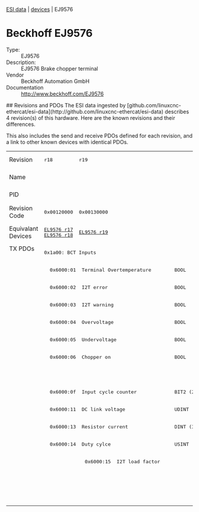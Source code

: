 <div class="nav"><a href="/esi-data">ESI data</a> | <a href="/esi-data/devices">devices</a> | EJ9576</div>

#  Beckhoff EJ9576

<dl>
  <dt>Type:</dt><dd>EJ9576</dd>
  <dt>Description:</dt><dd>EJ9576 Brake chopper terminal</dd>
  <dt>Vendor</dt><dd>Beckhoff Automation GmbH</dd>
  <dt>Documentation</dt><dd><a href="http://www.beckhoff.com/EJ9576">http://www.beckhoff.com/EJ9576</a></dd>
</dl>
## Revisions and PDOs
The ESI data ingested by [github.com/linuxcnc-ethercat/esi-data](http://github.com/linuxcnc-ethercat/esi-data) describes 4 revision(s) of this hardware.  Here are the known revisions and their differences.

This also includes the send and receive PDOs defined for each revision, and a link to other known devices with identical PDOs.

<table>
<tr >
<td class="first">Revision</td>
<td ><pre>r18</pre></td>
<td ><pre>r19</pre></td>
<td ><pre>r20</pre></td>
<td ><pre>r22</pre></td>
</tr>
<tr >
<td class="first">Name</td>
<td  colspan=4 align="center"><pre>EJ9576 Brake chopper terminal</pre></td>
</tr>
<tr >
<td class="first">PID</td>
<td  colspan=4 align="center"><pre>0x25682852</pre></td>
</tr>
<tr >
<td class="first">Revision Code</td>
<td ><pre>0x00120000</pre></td>
<td ><pre>0x00130000</pre></td>
<td ><pre>0x00140000</pre></td>
<td ><pre>0x00160000</pre></td>
</tr>
<tr >
<td class="first">Equivalant Devices</td>
<td ><pre><a href="EL9576">EL9576 r17</a><br/><a href="EL9576">EL9576 r18</a></pre></td>
<td ><pre><a href="EL9576">EL9576 r19</a></pre></td>
<td ><pre><a href="EL9576">EL9576 r20</a><br/><a href="EL9576">EL9576 r21</a></pre></td>
<td ><pre><a href="EL9576">EL9576 r22</a><br/><a href="EP9576-1032">EP9576-1032 r16</a></pre></td>
</tr>
<tr class="txpdo pdosection">
<td class="first" rowspan=15 valign=top>TX PDOs</td>
<td colspan=4 align="left"><pre>0x1a00: BCT Inputs</pre></td>
<td></td>
</tr>
<tr class="txpdo">
<td  colspan=4 align="left"><pre>  0x6000:01  Terminal Overtemperature        BOOL</pre></td>
</tr>
<tr class="txpdo">
<td  colspan=4 align="left"><pre>  0x6000:02  I2T error                       BOOL</pre></td>
</tr>
<tr class="txpdo">
<td  colspan=4 align="left"><pre>  0x6000:03  I2T warning                     BOOL</pre></td>
</tr>
<tr class="txpdo">
<td  colspan=4 align="left"><pre>  0x6000:04  Overvoltage                     BOOL</pre></td>
</tr>
<tr class="txpdo">
<td  colspan=4 align="left"><pre>  0x6000:05  Undervoltage                    BOOL</pre></td>
</tr>
<tr class="txpdo">
<td  colspan=4 align="left"><pre>  0x6000:06  Chopper on                      BOOL</pre></td>
</tr>
<tr class="txpdo">
<td  colspan=3 align="left"></td>
<td ><pre>  0x6000:07  Overcurrent Protection          BOOL</pre></td>
</tr>
<tr class="txpdo">
<td  colspan=4 align="left"><pre>  0x6000:0f  Input cycle counter             BIT2 (2 bits)</pre></td>
</tr>
<tr class="txpdo">
<td  colspan=4 align="left"><pre>  0x6000:11  DC link voltage                 UDINT (32 bits)</pre></td>
</tr>
<tr class="txpdo">
<td  colspan=2 align="left"><pre>  0x6000:13  Resistor current                DINT (32 bits)</pre></td>
<td  colspan=2 align="left"><pre>  0x6000:13  Resistor Current                DINT (32 bits)</pre></td>
</tr>
<tr class="txpdo">
<td  colspan=2 align="left"><pre>  0x6000:14  Duty cylce                      USINT (8 bits)</pre></td>
<td  colspan=2 align="left"><pre>  0x6000:14  Duty Cycle                      USINT (8 bits)</pre></td>
</tr>
<tr class="txpdo">
<td ></td>
<td ><pre>  0x6000:15  I2T load factor                 USINT (8 bits)</pre></td>
<td  colspan=2 align="left"></td>
</tr>
<tr class="txpdo pdosection">
<td  colspan=2 align="left"></td>
<td  colspan=2 align="left"><pre>0x1a01: BCT Load</pre></td>
</tr>
<tr class="txpdo">
<td  colspan=2 align="left"></td>
<td  colspan=2 align="left"><pre>  0x6001:01  I2T load factor                 USINT (8 bits)</pre></td>
</tr>
</table>
